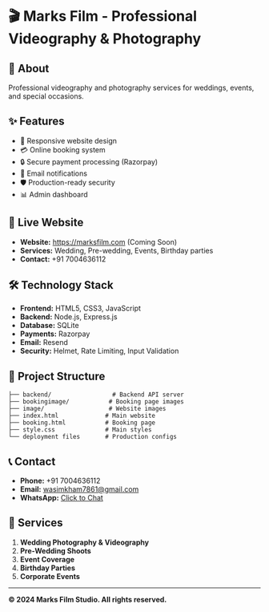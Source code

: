 # 🎬 Marks Film - Professional Videography & Photography

## 🌟 About
Professional videography and photography services for weddings, events, and special occasions.

## ✨ Features
- 📱 Responsive website design
- 💳 Online booking system
- 🔒 Secure payment processing (Razorpay)
- 📧 Email notifications
- 🛡️ Production-ready security
- 📊 Admin dashboard

## 🚀 Live Website
- **Website:** https://marksfilm.com (Coming Soon)
- **Services:** Wedding, Pre-wedding, Events, Birthday parties
- **Contact:** +91 7004636112

## 🛠️ Technology Stack
- **Frontend:** HTML5, CSS3, JavaScript
- **Backend:** Node.js, Express.js
- **Database:** SQLite
- **Payments:** Razorpay
- **Email:** Resend
- **Security:** Helmet, Rate Limiting, Input Validation

## 🧹 Project Structure
```
├── backend/                 # Backend API server
├── bookingimage/           # Booking page images
├── image/                  # Website images
├── index.html             # Main website
├── booking.html           # Booking page
├── style.css              # Main styles
└── deployment files       # Production configs
```

## 📞 Contact
- **Phone:** +91 7004636112
- **Email:** wasimkham7861@gmail.com
- **WhatsApp:** [Click to Chat](https://wa.me/7004636112)

## 🎯 Services
1. **Wedding Photography & Videography**
2. **Pre-Wedding Shoots**
3. **Event Coverage**
4. **Birthday Parties**
5. **Corporate Events**

---
**© 2024 Marks Film Studio. All rights reserved.**